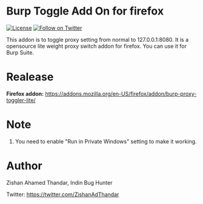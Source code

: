 # Burp Toggle Add On for firefox


[![License](https://img.shields.io/badge/license-MIT-_red.svg)](https://opensource.org/licenses/MIT)
[![Follow on Twitter](https://img.shields.io/twitter/follow/ZishanAdThandar?style=social)](https://twitter.com/ZishanAdThandar)

This addon is to toggle proxy setting from normal to 127.0.0.1:8080. It is a opensource lite weight proxy switch addon for firefox. You can use it for Burp Suite.

# Realease

<b>Firefox addon:</b> https://addons.mozilla.org/en-US/firefox/addon/burp-proxy-toggler-lite/

# Note

1. You need to enable "Run in Private Windows" setting to make it working.

# Author

Zishan Ahamed Thandar, Indin Bug Hunter

Twitter: https://twitter.com/ZishanAdThandar

